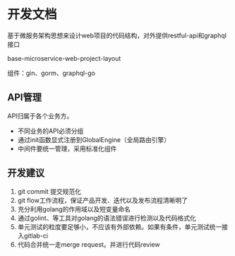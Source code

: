 # 开发文档

基于微服务架构思想来设计web项目的代码结构，对外提供restful-api和graphql接口

base-microservice-web-project-layout

组件：gin、gorm、graphql-go

## API管理

API归属于各个业务方。
+ 不同业务的API必须分组
+ 通过init函数显式注册到GlobalEngine（全局路由引擎）
+ 中间件要统一管理，采用标准化组件



## 开发建议

1. git commit 提交规范化
2. git flow工作流程，保证产品开发、迭代以及发布流程清晰明了
3. 充分利用golang的作用域以及短变量命名
4. 通过golint、等工具对golang的语法错误进行检测以及代码格式化
5. 单元测试的粒度要足够小，不应该有外部依赖。如果有条件，单元测试统一接入gitlab-ci
6. 代码合并统一走merge request。并进行代码review

